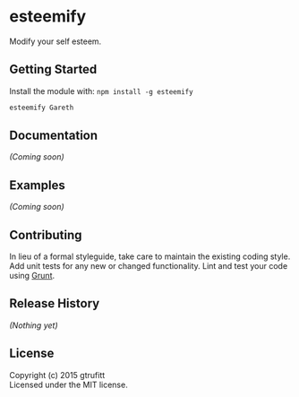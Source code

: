 # esteemify

Modify your self esteem.

## Getting Started
Install the module with: `npm install -g esteemify`

```javascript
esteemify Gareth
```

## Documentation
_(Coming soon)_

## Examples
_(Coming soon)_

## Contributing
In lieu of a formal styleguide, take care to maintain the existing coding style. Add unit tests for any new or changed functionality. Lint and test your code using [Grunt](http://gruntjs.com/).

## Release History
_(Nothing yet)_

## License
Copyright (c) 2015 gtrufitt  
Licensed under the MIT license.
